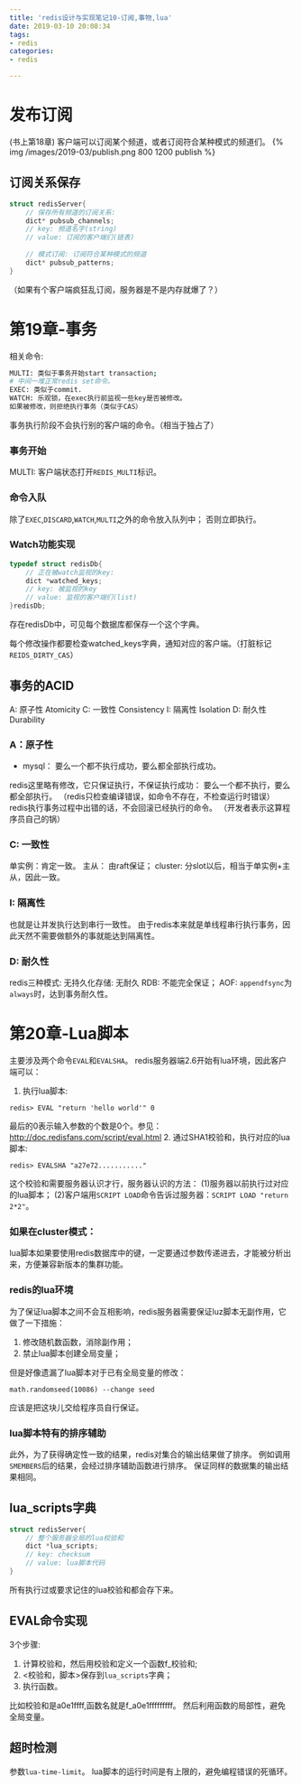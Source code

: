 ```yaml
---
title: 'redis设计与实现笔记10-订阅,事物,lua'
date: 2019-03-10 20:08:34
tags:
- redis
categories:
- redis

---
```


# 发布订阅
(书上第18章)
客户端可以订阅某个频道，或者订阅符合某种模式的频道们。
{% img /images/2019-03/publish.png 800 1200 publish %}

## 订阅关系保存
```c
struct redisServer{
    // 保存所有频道的订阅关系:
    dict* pubsub_channels;
    // key: 频道名字(string)
    // value: 订阅的客户端们(链表)
    
    // 模式订阅: 订阅符合某种模式的频道
    dict* pubsub_patterns;
}
```

（如果有个客户端疯狂乱订阅，服务器是不是内存就爆了？）

# 第19章-事务
相关命令:
```sh
MULTI: 类似于事务开始start transaction;
# 中间一堆正常redis set命令。
EXEC: 类似于commit.
WATCH: 乐观锁，在exec执行前监视一些key是否被修改。
如果被修改，则拒绝执行事务（类似于CAS）

```
事务执行阶段不会执行别的客户端的命令。（相当于独占了）

### 事务开始
MULTI: 客户端状态打开`REDIS_MULTI`标识。

### 命令入队
除了`EXEC`,`DISCARD`,`WATCH`,`MULTI`之外的命令放入队列中；
否则立即执行。

### Watch功能实现
```c
typedef struct redisDb{
    // 正在被watch监视的key:
    dict *watched_keys;
    // key: 被监视的key
    // value: 监视的客户端们(list)
}redisDb;
```
存在redisDb中，可见每个数据库都保存一个这个字典。

每个修改操作都要检查watched_keys字典，通知对应的客户端。（打脏标记`REIDS_DIRTY_CAS`）

## 事务的ACID
A: 原子性 Atomicity
C: 一致性 Consistency
I: 隔离性 Isolation
D: 耐久性 Durability
### A：原子性

- mysql：
要么一个都不执行成功，要么都全部执行成功。

redis这里略有修改，它只保证执行，不保证执行成功：
要么一个都不执行，要么都全部执行。
（redis只检查编译错误，如命令不存在，不检查运行时错误）
redis执行事务过程中出错的话，不会回滚已经执行的命令。
（开发者表示这算程序员自己的锅）

### C: 一致性
单实例：肯定一致。
主从： 由raft保证；
cluster: 分slot以后，相当于单实例+主从，因此一致。

### I: 隔离性
也就是让并发执行达到串行一致性。
由于redis本来就是单线程串行执行事务，因此天然不需要做额外的事就能达到隔离性。

### D: 耐久性
redis三种模式:
无持久化存储: 无耐久
RDB: 不能完全保证；
AOF: `appendfsync`为`always`时，达到事务耐久性。


# 第20章-Lua脚本
主要涉及两个命令`EVAL`和`EVALSHA`。
redis服务器端2.6开始有lua环境，因此客户端可以：
1. 执行lua脚本: 
```shell
redis> EVAL "return 'hello world'" 0
```
最后的0表示输入参数的个数是0个。参见：http://doc.redisfans.com/script/eval.html
2. 通过SHA1校验和，执行对应的lua脚本:
```shell
redis> EVALSHA "a27e72..........."
```
这个校验和需要服务器认识才行，服务器认识的方法：
(1)服务器以前执行过对应的lua脚本；
(2)客户端用`SCRIPT LOAD`命令告诉过服务器：`SCRIPT LOAD "return 2*2"`。

### 如果在cluster模式：
lua脚本如果要使用redis数据库中的键，一定要通过参数传递进去，才能被分析出来，方便兼容新版本的集群功能。

### redis的lua环境
为了保证lua脚本之间不会互相影响，redis服务器需要保证luz脚本无副作用，它做了一下措施：
1. 修改随机数函数，消除副作用；
2. 禁止lua脚本创建全局变量；

但是好像遗漏了lua脚本对于已有全局变量的修改：
```shell
math.randomseed(10086) --change seed
```
应该是把这块儿交给程序员自行保证。


### lua脚本特有的排序辅助
此外，为了获得确定性一致的结果，redis对集合的输出结果做了排序。
例如调用`SMEMBERS`后的结果，会经过排序辅助函数进行排序。
保证同样的数据集的输出结果相同。


## lua_scripts字典
```c
struct redisServer{
    // 整个服务器全局的lua校验和
    dict *lua_scripts;
    // key: checksum
    // value: lua脚本代码
}
```
所有执行过或要求记住的lua校验和都会存下来。

## EVAL命令实现
3个步骤:
1. 计算校验和，然后用校验和定义一个函数f_校验和;
2. <校验和，脚本>保存到`lua_scripts`字典；
3. 执行函数。

比如校验和是a0e1ffff,函数名就是f_a0e1fffffffff。
然后利用函数的局部性，避免全局变量。

## 超时检测
参数`lua-time-limit`。
lua脚本的运行时间是有上限的，避免编程错误的死循环。
